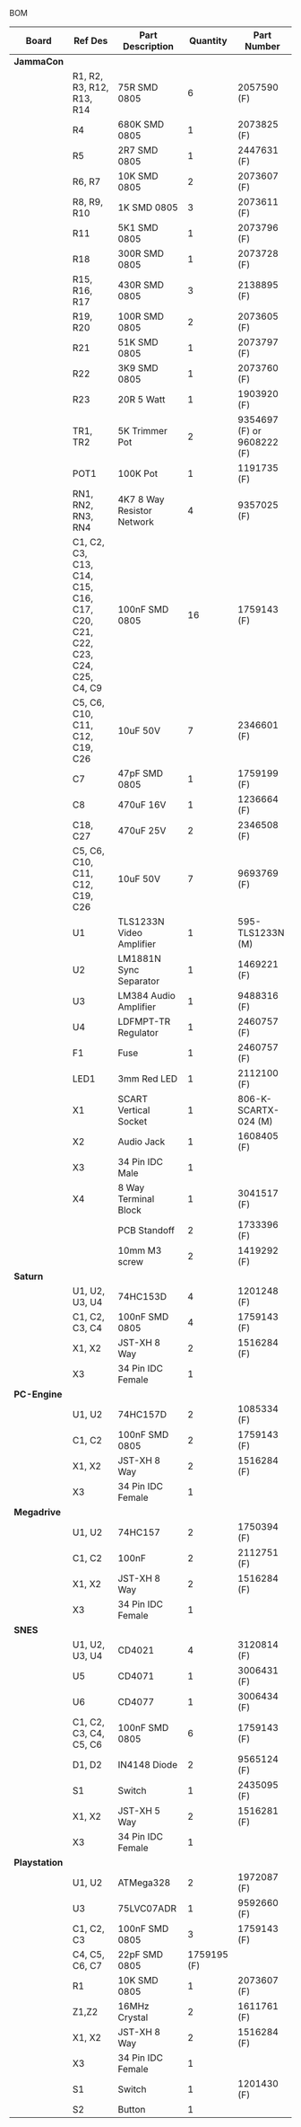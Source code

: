 BOM

|Board|Ref Des|Part Description|Quantity|Part Number|
|---|---|---|---|---|
|**JammaCon**| | | | |
| |R1, R2, R3, R12, R13, R14|75R SMD 0805|6|2057590 (F)|
| |R4|680K SMD 0805|1|2073825 (F)|
| |R5|2R7 SMD 0805|1|2447631 (F)|
| |R6, R7|10K SMD 0805|2|2073607 (F)|
| |R8, R9, R10|1K SMD 0805|3|2073611 (F)|
| |R11|5K1 SMD 0805|1|2073796 (F)|
| |R18|300R SMD 0805|1|2073728 (F)|
| |R15, R16, R17|430R SMD 0805|3|2138895 (F)|
| |R19, R20|100R SMD 0805|2|2073605 (F)|
| |R21|51K SMD 0805|1|2073797 (F)|
| |R22|3K9 SMD 0805|1|2073760 (F)|
| |R23|20R 5 Watt|1|1903920 (F)|
| |TR1, TR2|5K Trimmer Pot|2|9354697 (F) or 9608222 (F)|
| |POT1|100K Pot|1|1191735 (F)|
| |RN1, RN2, RN3, RN4|4K7 8 Way Resistor Network |4|9357025 (F)|
| |C1, C2, C3, C13, C14, C15, C16, C17, C20, C21, C22, C23, C24, C25, C4, C9|100nF SMD 0805|16|1759143 (F)|
| |C5, C6, C10, C11, C12,  C19, C26|10uF 50V|7|2346601 (F)|
| |C7|47pF SMD 0805|1|1759199 (F)|
| |C8|470uF 16V|1|1236664 (F)|
| |C18, C27|470uF 25V|2|2346508 (F)|
| |C5, C6, C10, C11, C12,  C19, C26|10uF 50V|7|9693769 (F)|
| |U1|TLS1233N Video Amplifier|1|595-TLS1233N (M)|
| |U2|LM1881N Sync Separator|1|1469221 (F)|
| |U3|LM384 Audio Amplifier|1|9488316 (F)|
| |U4|LDFMPT-TR Regulator|1|2460757 (F)|
| |F1|Fuse|1|2460757 (F)|
| |LED1|3mm Red LED|1|2112100 (F)|
| |X1|SCART Vertical Socket|1|806-K-SCARTX-024 (M)|
| |X2|Audio Jack|1|1608405 (F)|
| |X3|34 Pin IDC Male|1| |
| |X4|8 Way Terminal Block|1|3041517 (F)|
| | |PCB Standoff|2|1733396 (F)|
| | |10mm M3 screw|2|1419292 (F)|
|**Saturn**| | | | |
| |U1, U2, U3, U4|74HC153D|4|1201248 (F)|
| |C1, C2, C3, C4|100nF SMD 0805|4|1759143 (F)|
| |X1, X2|JST-XH 8 Way|2|1516284 (F)|
| |X3|34 Pin IDC Female|1| |
|**PC-Engine**| | | | |
| |U1, U2|74HC157D|2|1085334 (F)|
| |C1, C2|100nF SMD 0805|2|1759143 (F)|
| |X1, X2|JST-XH 8 Way|2|1516284 (F)|
| |X3|34 Pin IDC Female|1| |
|**Megadrive**| | | | |
| |U1, U2|74HC157|2|1750394 (F)|
| |C1, C2|100nF|2|2112751 (F)|
| |X1, X2|JST-XH 8 Way|2|1516284 (F)|
| |X3|34 Pin IDC Female|1| |
|**SNES**| | | | |
| |U1, U2, U3, U4|CD4021|4|3120814 (F)|
| |U5|CD4071|1|3006431 (F)|
| |U6|CD4077|1|3006434 (F)|
| |C1, C2, C3, C4, C5, C6|100nF SMD 0805|6|1759143 (F)|
| |D1, D2|IN4148 Diode|2|9565124 (F)|
| |S1|Switch|1|2435095 (F)|
| |X1, X2|JST-XH 5 Way|2|1516281 (F)|
| |X3|34 Pin IDC Female|1| |
|**Playstation**| | | | |
| |U1, U2|ATMega328|2|1972087 (F)|
| |U3|75LVC07ADR|1|9592660 (F)|
| |C1, C2, C3|100nF SMD 0805|3|1759143 (F)|
| |C4, C5, C6, C7|22pF SMD 0805|1759195 (F)|
| |R1|10K SMD 0805|1|2073607 (F)|
| |Z1,Z2|16MHz Crystal|2|1611761 (F)|
| |X1, X2|JST-XH 8 Way|2|1516284 (F)|
| |X3|34 Pin IDC Female|1| |
| |S1|Switch|1|1201430 (F)|
| |S2|Button|1| |







